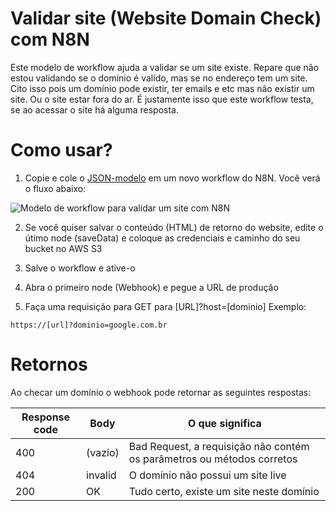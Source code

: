 # Validar site (Website Domain Check) com N8N

Este modelo de workflow ajuda a validar se um site existe.
Repare que não estou validando se o domínio é valído, mas se no endereço tem um site. Cito isso pois um domínio pode existir, ter emails e etc mas não existir um site. Ou o site estar fora do ar. É justamente isso que este workflow testa, se ao acessar o site há alguma resposta.

# Como usar?
1. Copie e cole o [JSON-modelo](https://raw.githubusercontent.com/fcarbonare/fcarbonare/main/n8n/samples/src/websitecheck.json) em um novo workflow do N8N. Você verá o fluxo abaixo:

![Modelo de workflow para validar um site com N8N](https://github.com/user-attachments/assets/4b2e8f3c-30af-4daf-9447-f1c019445234)

2. Se você quiser salvar o conteúdo (HTML) de retorno do website, edite o útimo node (saveData) e coloque as credenciais e caminho do seu bucket no AWS S3

3. Salve o workflow e ative-o

4. Abra o primeiro node (Webhook) e pegue a URL de produção

5. Faça uma requisição para GET para [URL]?host=[dominio]
Exemplo:
```
https://[url]?dominio=google.com.br
```

# Retornos

Ao checar um domínio o webhook pode retornar as seguintes respostas:

| Response code | Body    | O que significa |
| ------------- | ------- | --------------- |
| 400           | (vazio) | Bad Request, a requisição não contém os parâmetros ou métodos corretos |
| 404           | invalid | O domínio não possui um site live |
| 200           | OK      | Tudo certo, existe um site neste domínio |